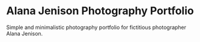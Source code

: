 # Alana Jenison Photography Portfolio
Simple and minimalistic photography portfolio for fictitious photographer Alana Jenison.
